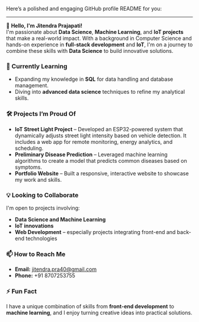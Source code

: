 Here’s a polished and engaging GitHub profile README for you:

---

👋 **Hello, I'm Jitendra Prajapati!**  
I'm passionate about **Data Science**, **Machine Learning**, and **IoT projects** that make a real-world impact. With a background in Computer Science and hands-on experience in **full-stack development** and **IoT**, I'm on a journey to combine these skills with **Data Science** to build innovative solutions.

### 🌱 Currently Learning
- Expanding my knowledge in **SQL** for data handling and database management.
- Diving into **advanced data science** techniques to refine my analytical skills.

### 🛠️ Projects I’m Proud Of
- **IoT Street Light Project** – Developed an ESP32-powered system that dynamically adjusts street light intensity based on vehicle detection. It includes a web app for remote monitoring, energy analytics, and scheduling.
- **Preliminary Disease Prediction** – Leveraged machine learning algorithms to create a model that predicts common diseases based on symptoms.
- **Portfolio Website** – Built a responsive, interactive website to showcase my work and skills.

### 💡 Looking to Collaborate
I'm open to projects involving:
- **Data Science and Machine Learning**
- **IoT innovations**
- **Web Development** – especially projects integrating front-end and back-end technologies

### 📫 How to Reach Me
- **Email:** jitendra.pra40@gmail.com
- **Phone:** +91 8707253755

### ⚡ Fun Fact
I have a unique combination of skills from **front-end development** to **machine learning**, and I enjoy turning creative ideas into practical solutions.

